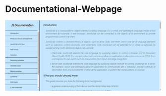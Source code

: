 # Documentational-Webpage
<img src="https://github.com/Azadehkooshesh/Documentational-Webpage/blob/master/3.jpg">

